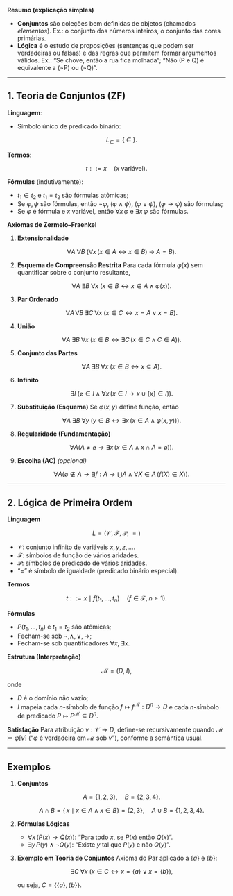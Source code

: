 **Resumo (explicação simples)**

* **Conjuntos** são coleções bem definidas de objetos (chamados *elementos*). Ex.: o conjunto dos números inteiros, o conjunto das cores primárias.
* **Lógica** é o estudo de proposições (sentenças que podem ser verdadeiras ou falsas) e das regras que permitem formar argumentos válidos. Ex.: “Se chove, então a rua fica molhada”; “Não (P e Q) é equivalente a (¬P) ou (¬Q)”.

---

## 1. Teoria de Conjuntos (ZF)

**Linguagem**:

* Símbolo único de predicado binário:

  $$
    L_{\in} = \{\;\in\;\}.
  $$

**Termos**:

$$
  t ::= x \quad(x\text{ variável}).
$$

**Fórmulas** (indutivamente):

* $t_1 \in t_2$ e $t_1 = t_2$ são fórmulas atômicas;
* Se $\varphi,\psi$ são fórmulas, então
  $\neg\varphi,\;(\varphi\land\psi),\;(\varphi\lor\psi),\;(\varphi\to\psi)$ são fórmulas;
* Se $\varphi$ é fórmula e $x$ variável, então $\forall x\,\varphi$ e $\exists x\,\varphi$ são fórmulas.

**Axiomas de Zermelo–Fraenkel**

1. **Extensionalidade**

   $$
     \forall A\;\forall B\;\bigl(\forall x\,(x\in A\leftrightarrow x\in B)\;\to\;A=B\bigr).
   $$
2. **Esquema de Compreensão Restrita**
   Para cada fórmula $\varphi(x)$ sem quantificar sobre o conjunto resultante,

   $$
     \forall A\;\exists B\;\forall x\;\bigl(x\in B\leftrightarrow x\in A\land\varphi(x)\bigr).
   $$
3. **Par Ordenado**

   $$
     \forall A\,\forall B\;\exists C\;\forall x\;\bigl(x\in C\leftrightarrow x=A\lor x=B\bigr).
   $$
4. **União**

   $$
     \forall A\;\exists B\;\forall x\;\bigl(x\in B\leftrightarrow\exists C\,(x\in C\land C\in A)\bigr).
   $$
5. **Conjunto das Partes**

   $$
     \forall A\;\exists B\;\forall x\;\bigl(x\in B\leftrightarrow x\subseteq A\bigr).
   $$
6. **Infinito**

   $$
     \exists I\;\bigl(\varnothing\in I\;\land\;\forall x\,(x\in I\to x\cup\{x\}\in I)\bigr).
   $$
7. **Substituição (Esquema)**
   Se $\varphi(x,y)$ define função, então

   $$
     \forall A\;\exists B\;\forall y\;\bigl(y\in B\leftrightarrow\exists x\,(x\in A\land\varphi(x,y))\bigr).
   $$
8. **Regularidade (Fundamentação)**

   $$
     \forall A\bigl(A\neq\varnothing\to\exists x\,(x\in A\land x\cap A=\varnothing)\bigr).
   $$
9. **Escolha (AC)** *(opcional)*

   $$
     \forall A\bigl(\varnothing\notin A\to\exists f:A\to\bigcup A\;\land\;\forall X\in A\,(f(X)\in X)\bigr).
   $$

---

## 2. Lógica de Primeira Ordem

**Linguagem**

$$
  L = \bigl(\mathcal V,\;\mathcal F,\;\mathcal P,\;=\bigr)
$$

* $\mathcal V$: conjunto infinito de variáveis $x,y,z,\dots$.
* $\mathcal F$: símbolos de função de vários aridades.
* $\mathcal P$: símbolos de predicado de vários aridades.
* “$=$” é símbolo de igualdade (predicado binário especial).

**Termos**

$$
  t ::= x\mid f(t_1,\dots,t_n)\quad(f\in\mathcal F,\;n\ge1).
$$

**Fórmulas**

* $P(t_1,\dots,t_n)$ e $t_1 = t_2$ são atômicas;
* Fecham-se sob $\neg,\land,\lor,\to$;
* Fecham-se sob quantificadores $\forall x,\;\exists x$.

**Estrutura (Interpretação)**

$$
  \mathcal M = \bigl(D,\;I\bigr),
$$

onde

* $D$ é o domínio não vazio;
* $I$ mapeia cada $n$-símbolo de função $f\mapsto f^{\mathcal M}:D^n\to D$ e cada $n$-símbolo de predicado $P\mapsto P^{\mathcal M}\subseteq D^n$.

**Satisfação**
Para atribuição $v:\mathcal V\to D$, define-se recursivamente quando
$\mathcal M\vDash\varphi[v]$ (“$\varphi$ é verdadeira em $\mathcal M$ sob $v$”), conforme a semântica usual.

---

## Exemplos

1. **Conjuntos**

   $$
     A = \{1,2,3\},\quad B=\{2,3,4\}.
   $$

   $$
     A\cap B = \{\,x\mid x\in A\land x\in B\} = \{2,3\},
     \quad
     A\cup B = \{1,2,3,4\}.
   $$

2. **Fórmulas Lógicas**

   * $\forall x\,(P(x)\to Q(x))$: “Para todo $x$, se $P(x)$ então $Q(x)$”.
   * $\exists y\,P(y)\land\neg Q(y)$: “Existe $y$ tal que $P(y)$ e não $Q(y)$”.

3. **Exemplo em Teoria de Conjuntos**
   Axioma do Par aplicado a $\{a\}$ e $\{b\}$:

   $$
     \exists C\;\forall x\;(x\in C\leftrightarrow x=\{a\}\lor x=\{b\}),
   $$

   ou seja, $C = \bigl\{\{a\},\{b\}\bigr\}$.
